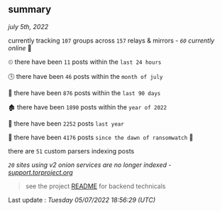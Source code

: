 
## summary
_july 5th, 2022_

currently tracking `107` groups across `157` relays & mirrors - _`60` currently online_ 📡

⏲ there have been `11` posts within the `last 24 hours`

🕓 there have been `46` posts within the `month of july`

📅 there have been `876` posts within the `last 90 days`

🏚 there have been `1890` posts within the `year of 2022`

🚀 there have been `2252` posts `last year`

🦕 there have been `4176` posts `since the dawn of ransomwatch` 🐣

there are `51` custom parsers indexing posts

_`20` sites using v2 onion services are no longer indexed - [support.torproject.org](https://support.torproject.org/onionservices/v2-deprecation/)_

> see the project [README](https://github.com/jmousqueton/ransomwatch#readme) for backend technicals



Last update : _Tuesday 05/07/2022 18:56:29 (UTC)_

